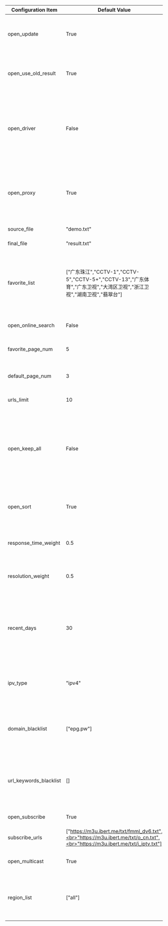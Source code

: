 | Configuration Item     | Default Value                                                                                                               | Description                                                                                                                      |
| ---------------------- | --------------------------------------------------------------------------------------------------------------------------- | -------------------------------------------------------------------------------------------------------------------------------- |
| open_update            | True                                                                                                                        | Enable updates, if disabled then only the result page service is run                                                             |
| open_use_old_result    | True                                                                                                                        | Enable the use of historical update results and merge them into the current update                                               |
| open_driver            | False                                                                                                                       | Enable browser execution, If there are no updates, this mode can be enabled, which consumes more performance                     |
| open_proxy             | True                                                                                                                        | Enable proxy, automatically obtains free available proxies, If there are no updates, this mode can be enabled                    |
| source_file            | "demo.txt"                                                                                                                  | Template file name                                                                                                               |
| final_file             | "result.txt"                                                                                                                | Generated file name                                                                                                              |
| favorite_list          | ["广东珠江","CCTV-1","CCTV-5","CCTV-5+","CCTV-13","广东体育","广东卫视","大湾区卫视","浙江卫视","湖南卫视","翡翠台"]        | List of favorite channel names (used only to distinguish from regular channels, custom page retrieval quantity)                  |
| open_online_search     | False                                                                                                                       | Enable online search source feature                                                                                              |
| favorite_page_num      | 5                                                                                                                           | Page retrieval quantity for favorite channels                                                                                    |
| default_page_num       | 3                                                                                                                           | Page retrieval quantity for regular channels                                                                                     |
| urls_limit             | 10                                                                                                                          | Number of interfaces per channel                                                                                                 |
| open_keep_all          | False                                                                                                                       | Retain all search results, retain results with non-template channel names, recommended to be turned on when manually maintaining |
| open_sort              | True                                                                                                                        | Enable the sorting function (response speed, date, resolution)                                                                   |
| response_time_weight   | 0.5                                                                                                                         | Response time weight value (the sum of all weight values should be 1)                                                            |
| resolution_weight      | 0.5                                                                                                                         | Resolution weight value (the sum of all weight values should be 1)                                                               |
| recent_days            | 30                                                                                                                          | Retrieve interfaces updated within a recent time range (in days), reducing appropriately can avoid matching issues               |
| ipv_type               | "ipv4"                                                                                                                      | The type of interface in the generated result, optional values: "ipv4", "ipv6", "all"                                            |
| domain_blacklist       | ["epg.pw"]                                                                                                                  | Interface domain blacklist, used to filter out interfaces with low-quality, ad-inclusive domains                                 |
| url_keywords_blacklist | []                                                                                                                          | Interface keyword blacklist, used to filter out interfaces containing specific characters                                        |
| open_subscribe         | True                                                                                                                        | Enable subscription source feature                                                                                               |
| subscribe_urls         | ["https://m3u.ibert.me/txt/fmml_dv6.txt",<br>"https://m3u.ibert.me/txt/o_cn.txt",<br>"https://m3u.ibert.me/txt/j_iptv.txt"] | Subscription source list                                                                                                         |
| open_multicast         | True                                                                                                                        | Enable multicast source function                                                                                                 |
| region_list            | ["all"]                                                                                                                     | Multicast source region list, [more regions](./fofa_map.py, "all" means all regions)                                             |
